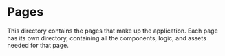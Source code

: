 # Pages

This directory contains the pages that make up the application. Each page has its own directory, containing all the components, logic, and assets needed for that page.
